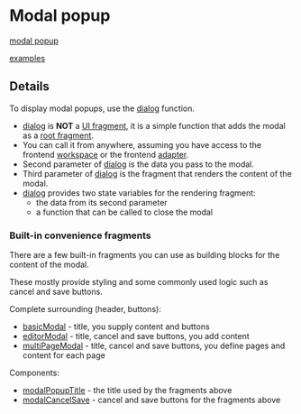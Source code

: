 # Modal popup

[modal popup](def://?inline)

[examples](actualize://example-group?name=modalPopup)

## Details

To display modal popups, use the [dialog](function://) function.

* [dialog](function://) is **NOT** a [UI fragment](def://), it is a simple function that adds the modal as a [root fragment](def://).
* You can call it from anywhere, assuming you have access to the frontend [workspace](def://) or the frontend [adapter](def://).
* Second parameter of [dialog](function://) is the data you pass to the modal.
* Third parameter of [dialog](function://) is the fragment that renders the content of the modal.
* [dialog](function://) provides two state variables for the rendering fragment:
    * the data from its second parameter
    * a function that can be called to close the modal

### Built-in convenience fragments

There are a few built-in fragments you can use as building blocks for the content of the modal.

These mostly provide styling and some commonly used logic such as cancel and save buttons.

Complete surrounding (header, buttons):

* [basicModal](fragment://) - title, you supply content and buttons
* [editorModal](fragment://) - title, cancel and save buttons, you add content
* [multiPageModal](fragment://) - title, cancel and save buttons, you define pages and content for each page

Components:

* [modalPopupTitle](fragment://) - the title used by the fragments above
* [modalCancelSave](fragment://) - cancel and save buttons for the fragments above